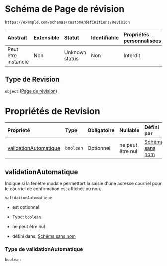 # Schéma de Page de révision

```txt
https://example.com/schemas/custom#/definitions/Revision
```



| Abstrait            | Extensible | Statut         | Identifiable | Propriétés personnalisées | Propriétés Additionnelles | Limites d'accès | Défini dans                                                                        |
| :------------------ | :--------- | :------------- | :----------- | :------------------------ | :------------------------ | :-------------- | :--------------------------------------------------------------------------------- |
| Peut être instancié | Non        | Unknown status | Non          | Interdit                  | Interdit                  | aucun           | [FRW.form.schema.json\*](../out/FRW.form.schema.json "ouvrir le schéma d'origine") |

## Type de Revision

`object` ([Page de révision](frw-definitions-page-de-révision.md))

# Propriétés de Revision

| Propriété                                       | Type      | Obligatoire | Nullable         | Défini par                                                                                                                                                                          |
| :---------------------------------------------- | :-------- | :---------- | :--------------- | :---------------------------------------------------------------------------------------------------------------------------------------------------------------------------------- |
| [validationAutomatique](#validationautomatique) | `boolean` | Optionnel   | ne peut être nul | [Schéma sans nom](frw-definitions-page-de-révision-properties-validationautomatique.md "https://example.com/schemas/custom#/definitions/Revision/properties/validationAutomatique") |

## validationAutomatique

Indique si la fenêtre modale permettant la saisie d'une adresse courriel pour le courriel de confirmation est affichée ou non.

`validationAutomatique`

*   est optionnel

*   Type: `boolean`

*   ne peut être nul

*   défini dans: [Schéma sans nom](frw-definitions-page-de-révision-properties-validationautomatique.md "https://example.com/schemas/custom#/definitions/Revision/properties/validationAutomatique")

### Type de validationAutomatique

`boolean`
